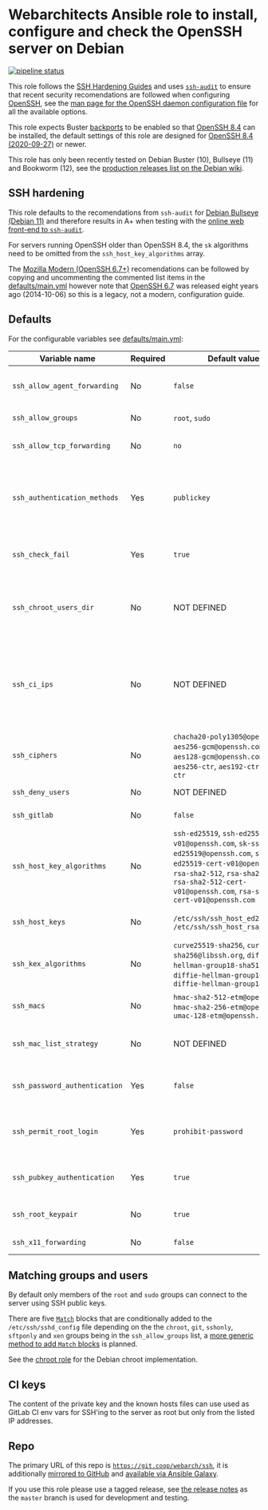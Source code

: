 # Webarchitects Ansible role to install, configure and check the OpenSSH server on Debian

[![pipeline status](https://git.coop/webarch/ssh/badges/master/pipeline.svg)](https://git.coop/webarch/ssh/-/commits/master)

This role follows the [SSH Hardening Guides](https://www.ssh-audit.com/hardening_guides.html) and uses [`ssh-audit`](https://github.com/jtesta/ssh-audit) to ensure that recent security recomendations are followed when configuring [OpenSSH](https://www.openssh.com/), see the [man page for the OpenSSH daemon configuration file](https://man.openbsd.org/sshd_config) for all the available options.

This role expects Buster [backports](https://backports.debian.org/) to be enabled so that [OpenSSH 8.4](https://packages.debian.org/buster-backports/openssh-server) can be installed, the default settings of this role are designed for [OpenSSH 8.4 (2020-09-27)](https://www.openssh.com/txt/release-8.4) or newer.

This role has only been recently tested on Debian Buster (10), Bullseye (11) and Bookworm (12), see the [production releases list on the Debian wiki](https://wiki.debian.org/DebianReleases#Production_Releases).

## SSH hardening

This role defaults to the recomendations from `ssh-audit` for [Debian Bullseye (Debian 11)](https://www.ssh-audit.com/hardening_guides.html#debian_11) and therefore results in A+ when testing with the [online web front-end to `ssh-audit`](https://www.ssh-audit.com/).

For servers running OpenSSH older than OpenSSH 8.4, the `sk` algorithms need to be omitted from the `ssh_host_key_algorithms` array.

The [Mozilla Modern (OpenSSH 6.7+)](https://infosec.mozilla.org/guidelines/openssh#modern-openssh-67) recomendations can be followed by copying and uncommenting the commented list items in the [defaults/main.yml](defaults/main.yml) however note that [OpenSSH 6.7](https://www.openssh.com/txt/release-6.7) was released eight years ago (2014-10-06) so this is a legacy, not a modern, configuration guide.

## Defaults

For the configurable variables see [defaults/main.yml](defaults/main.yml):

| Variable name                 | Required | Default value                                                                                                                                                                                                                    | Comment                                                                                                                                                                                                                                         |
|-------------------------------|----------|----------------------------------------------------------------------------------------------------------------------------------------------------------------------------------------------------------------------------------|-------------------------------------------------------------------------------------------------------------------------------------------------------------------------------------------------------------------------------------------------|
| `ssh_allow_agent_forwarding`  | No       | `false`                                                                                                                                                                                                                          | A boolean, [AllowAgentForwarding](https://man.openbsd.org/sshd_config#AllowAgentForwarding) allows `yes` or `no`, use `true` or `false`                                                                                                         |
| `ssh_allow_groups`            | No       | `root`, `sudo`                                                                                                                                                                                                                   | A list of groups for [AllowGroups](https://man.openbsd.org/sshd_config#AllowGroups)                                                                                                                                                             |
| `ssh_allow_tcp_forwarding`    | No       | `no`                                                                                                                                                                                                                             | A string, [AllowTcpForwarding](https://man.openbsd.org/sshd_config#AllowTcpForwarding) use `all`, `local`, `no`, `remote` or `yes`                                                                                                              |
| `ssh_authentication_methods`  | Yes      | `publickey`                                                                                                                                                                                                                      | A string, [AuthenticationMethods](https://man.openbsd.org/sshd_config#AuthenticationMethods) one or more space seperated lists of comma-separated authentication method names, or the single string `any`                                       |
| `ssh_check_fail`              | Yes      | `true`                                                                                                                                                                                                                           | A boolean, when true several checks will fail rather than warn if they don't pass                                                                                                                                                               |
| `ssh_chroot_users_dir`        | No       | NOT DEFINED                                                                                                                                                                                                                      | Directory under which users in the `chroot` group will be chrooted to (in a sub-directory matching their user name), for example `/chroots`                                                                                                     |
| `ssh_ci_ips`                  | No       | NOT DEFINED                                                                                                                                                                                                                      | If the ssh_ci_ips array is defined and not empty then a key pair will be generated in `/root/.ssh/ci` and the public key will be added to `/root/.ssh/authorized_keys` prefixed with a `from=""` containing the public key and the IP addresses |
| `ssh_ciphers`                 | No       | `chacha20-poly1305@openssh.com`, `aes256-gcm@openssh.com`, `aes128-gcm@openssh.com`, `aes256-ctr`, `aes192-ctr`, `aes128-ctr`                                                                                                    | A list for [Ciphers](https://man.openbsd.org/sshd_config#Ciphers)                                                                                                                                                                               |
| `ssh_deny_users`              | No       | NOT DEFINED                                                                                                                                                                                                                      | A list of users for [DenyUsers](https://man.openbsd.org/sshd_config#DenyUsers)                                                                                                                                                                  |
| `ssh_gitlab`                  | No       | `false`                                                                                                                                                                                                                          | Add configuration for `git` user for GitLab                                                                                                                                                                                                     |
| `ssh_host_key_algorithms`     | No       | `ssh-ed25519`, `ssh-ed25519-cert-v01@openssh.com`, `sk-ssh-ed25519@openssh.com`, `sk-ssh-ed25519-cert-v01@openssh.com`, `rsa-sha2-512`, `rsa-sha2-256`, `rsa-sha2-512-cert-v01@openssh.com`, `rsa-sha2-256-cert-v01@openssh.com` | A list, [HostKeyAlgorithms](https://man.openbsd.org/sshd_config#HostKeyAlgorithms), allows a comma-separated list, use an array of algorithms                                                                                                   |
| `ssh_host_keys`               | No       | `/etc/ssh/ssh_host_ed25519_key`, `/etc/ssh/ssh_host_rsa_key`                                                                                                                                                                     | A list, [HostKey](https://man.openbsd.org/sshd_config#HostKey) allows a comma-separated list, use an array of file paths                                                                                                                        |
| `ssh_kex_algorithms`          | No       | `curve25519-sha256`, `curve25519-sha256@libssh.org`, `diffie-hellman-group18-sha512`, `diffie-hellman-group16-sha512`, `diffie-hellman-group14-sha256`                                                                           | A list, [KexAlgorithms](https://man.openbsd.org/sshd_config#KexAlgorithms) allows a comma-separated list, use an array of algorithms                                                                                                            |
| `ssh_macs`                    | No       | `hmac-sha2-512-etm@openssh.com`, `hmac-sha2-256-etm@openssh.com`, `umac-128-etm@openssh.com`                                                                                                                                     | An array, [Macs](https://man.openbsd.org/sshd_config#MACs) message authentication code algorithms                                                                                                                                               |
| `ssh_mac_list_strategy`       | No       | NOT DEFINED                                                                                                                                                                                                                      | A string, `append` for `+`, `head` for `^` and `remove` for `-` to be used as a prefix to the array of MACs                                                                                                                                     |
| `ssh_password_authentication` | Yes      | `false`                                                                                                                                                                                                                          | A boolean, [PasswordAuthentication](https://man.openbsd.org/sshd_config#PasswordAuthentication) allows `yes` or `no`, use `true` or `false`                                                                                                     |
| `ssh_permit_root_login`       | Yes      | `prohibit-password`                                                                                                                                                                                                              | A boolean or a string, [PermitRootLogin](https://man.openbsd.org/sshd_config#PermitRootLogin) allows `yes`, `no` and `prohibit-password`, use `true`, `false` or `prohibit-password`                                                            |
| `ssh_pubkey_authentication`   | Yes      | `true`                                                                                                                                                                                                                           | A boolean, [PubkeyAuthentication](https://man.openbsd.org/sshd_config#PubkeyAuthentication) allows `yes` or `no`, use `true` or `false`                                                                                                         |
| `ssh_root_keypair`            | No       | `true`                                                                                                                                                                                                                           | A boolean, optionally generate a SSH keypair for the `root` user                                                                                                                                                                                |
| `ssh_x11_forwarding`          | No       | `false`                                                                                                                                                                                                                          | A boolean, optionally allow X11 forwarding                                                                                                                                                                                                      |

## Matching groups and users

By default only members of the `root` and `sudo` groups can connect to the server using SSH public keys.

There are five [`Match`](https://man.openbsd.org/sshd_config#Match) blocks that are conditionally added to the `/etc/ssh/sshd_config` file depending on the the `chroot`, `git`, `sshonly`, `sftponly` and `xen` groups being in the `ssh_allow_groups` list, a [more generic method to add `Match` blocks](https://git.coop/webarch/ssh/-/issues/3) is planned.

See the [chroot role](https://git.coop/webarch/chroot) for the Debian chroot implementation.

## CI keys

The content of the private key and the known hosts files can use used as GitLab CI env vars for SSH'ing to the server as root but only from the listed IP addresses.

## Repo

The primary URL of this repo is [`https://git.coop/webarch/ssh`](https://git.coop/webarch/ssh), it is additionally [mirrored to GitHub](https://github.com/webarch-coop/ansible-role-ssh) and [available via Ansible Galaxy](https://galaxy.ansible.com/chriscroome/ssh).

If you use this role please use a tagged release, see [the release notes](https://git.coop/webarch/ssh/-/releases) as the `master` branch is used for development and testing.


